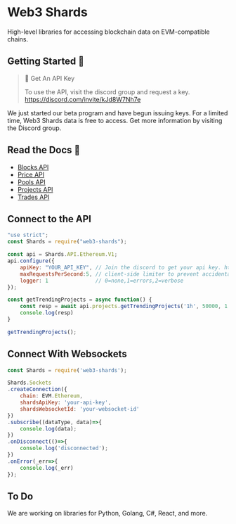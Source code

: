 # Web3 Shards

High-level libraries for accessing blockchain data on EVM-compatible chains.

## Getting Started :wave:

> 📘 Get An API Key
> 
> To use the API, visit the discord group and request a key. <https://discord.com/invite/kJd8W7Nh7e>

We just started our beta program and have begun issuing keys. For a limited time, Web3 Shards data is free to access. Get more information by visiting the Discord group.

## Read the Docs 📘

- [Blocks API](https://web3-shards.readme.io/reference/blocks-block)
- [Price API](https://web3-shards.readme.io/reference/prices-pool)
- [Pools API](https://web3-shards.readme.io/reference/pools-search)
- [Projects API](https://web3-shards.readme.io/reference/projects-all)
- [Trades API](https://web3-shards.readme.io/reference/txns-trades-token)

## Connect to the API

```javascript
"use strict";
const Shards = require("web3-shards");

const api = Shards.API.Ethereum.V1;
api.configure({
    apiKey: "YOUR_API_KEY", // Join the discord to get your api key. https://discord.com/invite/kJd8W7Nh7e
    maxRequestsPerSecond:5, // client-side limiter to prevent accidental burning
    logger: 1               // 0=none,1=errors,2=verbose
});

const getTrendingProjects = async function() {
    const resp = await api.projects.getTrendingProjects('1h', 50000, 1.01, 500, 50000);
    console.log(resp)
}

getTrendingProjects();
```

## Connect With Websockets

```javascript
const Shards = require('web3-shards');

Shards.Sockets
.createConnection({
    chain: EVM.Ethereum,
    shardsApiKey: 'your-api-key',
    shardsWebsocketId: 'your-websocket-id'
})
.subscribe((dataType, data)=>{
    console.log(data);
})
.onDisconnect(()=>{
    console.log('disconnected');
})
.onError(_err=>{
    console.log(_err)
});
```

## To Do

We are working on libraries for Python, Golang, C#, React, and more.
